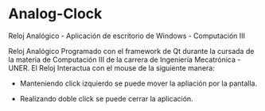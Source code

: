 # Analog-Clock
Reloj Analógico - Aplicación de escritorio de Windows - Computación III

Reloj Analógico Programado con el framework de Qt durante la cursada de la materia de Computación III de la carrera de Ingeniería Mecatrónica - UNER. El Reloj Interactua con el mouse de la siguiente manera:

- Manteniendo click izquierdo se puede mover la apliación por la pantalla.
* Realizando doble click se puede cerrar la aplicación.
